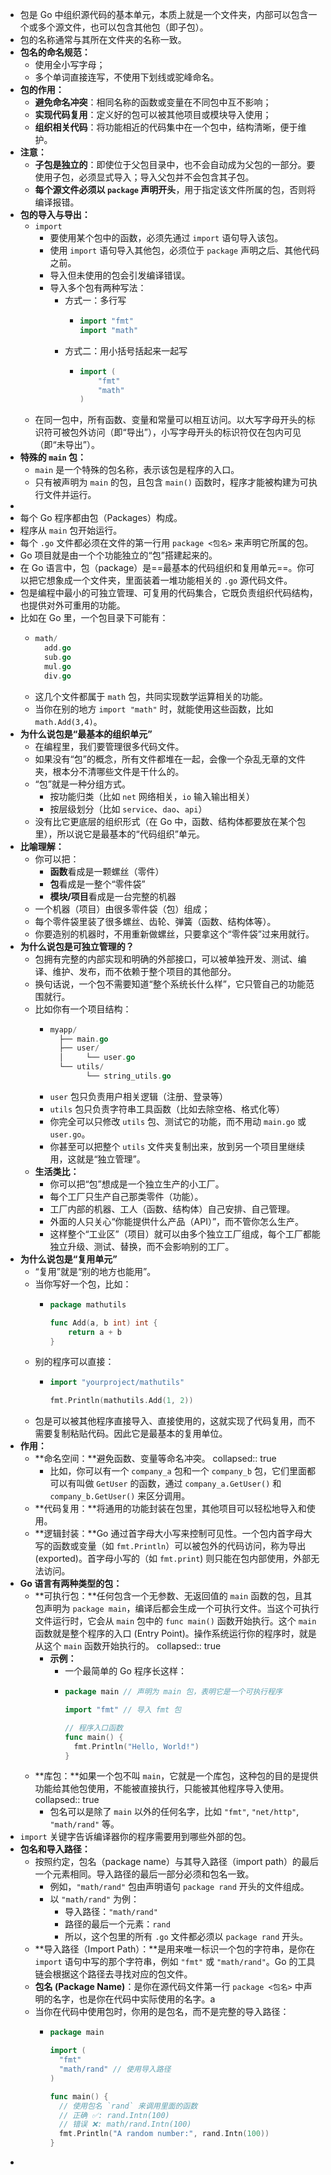 - 包是 Go 中组织源代码的基本单元，本质上就是一个文件夹，内部可以包含一个或多个源文件，也可以包含其他包（即子包）。
- 包的名称通常与其所在文件夹的名称一致。
- **包名的命名规范：**
	- 使用全小写字母；
	- 多个单词直接连写，不使用下划线或驼峰命名。
- **包的作用：**
	- **避免命名冲突**：相同名称的函数或变量在不同包中互不影响；
	- **实现代码复用**：定义好的包可以被其他项目或模块导入使用；
	- **组织相关代码**：将功能相近的代码集中在一个包中，结构清晰，便于维护。
- **注意：**
	- **子包是独立的**：即使位于父包目录中，也不会自动成为父包的一部分。要使用子包，必须显式导入；导入父包并不会包含其子包。
	- **每个源文件必须以 `package` 声明开头**，用于指定该文件所属的包，否则将编译报错。
- **包的导入与导出：**
	- `import`
		- 要使用某个包中的函数，必须先通过 `import` 语句导入该包。
		- 使用 `import` 语句导入其他包，必须位于 `package` 声明之后、其他代码之前。
		- 导入但未使用的包会引发编译错误。
		- 导入多个包有两种写法：
			- 方式一：多行写
				- ```go
				  import "fmt"
				  import "math"
				  ```
			- 方式二：用小括号括起来一起写
				- ```go
				  import (
				      "fmt"
				      "math"
				  )
				  ```
	- 在同一包中，所有函数、变量和常量可以相互访问。以大写字母开头的标识符可被包外访问（即“导出”），小写字母开头的标识符仅在包内可见（即“未导出”）。
- **特殊的  `main`  包：**
	- `main` 是一个特殊的包名称，表示该包是程序的入口。
	- 只有被声明为 `main` 的包，且包含 `main()` 函数时，程序才能被构建为可执行文件并运行。
-
- 每个 Go 程序都由包（Packages）构成。
- 程序从 `main` 包开始运行。
- 每个 `.go` 文件都必须在文件的第一行用 `package <包名>` 来声明它所属的包。
- Go 项目就是由一个个功能独立的“包”搭建起来的。
- 在 Go 语言中，包（package）是==最基本的代码组织和复用单元==。你可以把它想象成一个文件夹，里面装着一堆功能相关的 `.go` 源代码文件。
- 包是编程中最小的可独立管理、可复用的代码集合，它既负责组织代码结构，也提供对外可重用的功能。
- 比如在 Go 里，一个包目录下可能有：
	- ```go
	  math/
	    add.go
	    sub.go
	    mul.go
	    div.go
	  ```
	- 这几个文件都属于 `math` 包，共同实现数学运算相关的功能。
	- 当你在别的地方 `import "math"` 时，就能使用这些函数，比如 `math.Add(3,4)`。
- **为什么说包是“最基本的组织单元”**
	- 在编程里，我们要管理很多代码文件。
	- 如果没有“包”的概念，所有文件都堆在一起，会像一个杂乱无章的文件夹，根本分不清哪些文件是干什么的。
	- “包”就是一种分组方式。
		- 按功能归类（比如 `net` 网络相关，`io` 输入输出相关）
		- 按层级划分（比如 `service`、`dao`、`api`）
	- 没有比它更底层的组织形式（在 Go 中，函数、结构体都要放在某个包里），所以说它是最基本的“代码组织”单元。
- **比喻理解：**
	- 你可以把：
		- **函数**看成是一颗螺丝（零件）
		- **包**看成是一整个“零件袋”
		- **模块/项目**看成是一台完整的机器
	- 一个机器（项目）由很多零件袋（包）组成；
	- 每个零件袋里装了很多螺丝、齿轮、弹簧（函数、结构体等）。
	- 你要造别的机器时，不用重新做螺丝，只要拿这个“零件袋”过来用就行。
- **为什么说包是可独立管理的？**
	- 包拥有完整的内部实现和明确的外部接口，可以被单独开发、测试、编译、维护、发布，而不依赖于整个项目的其他部分。
	- 换句话说，一个包不需要知道“整个系统长什么样”，它只管自己的功能范围就行。
	- 比如你有一个项目结构：
		- ```go
		  myapp/
		    ├── main.go
		    ├── user/
		    │     └── user.go
		    └── utils/
		          └── string_utils.go
		  ```
		- `user` 包只负责用户相关逻辑（注册、登录等）
		- `utils` 包只负责字符串工具函数（比如去除空格、格式化等）
		- 你完全可以只修改 `utils` 包、测试它的功能，而不用动 `main.go` 或 `user.go`。
		- 你甚至可以把整个 `utils` 文件夹复制出来，放到另一个项目里继续用，这就是“独立管理”。
	- **生活类比：**
		- 你可以把“包”想成是一个独立生产的小工厂。
		- 每个工厂只生产自己那类零件（功能）。
		- 工厂内部的机器、工人（函数、结构体）自己安排、自己管理。
		- 外面的人只关心“你能提供什么产品（API）”，而不管你怎么生产。
		- 这样整个“工业区”（项目）就可以由多个独立工厂组成，每个工厂都能独立升级、测试、替换，而不会影响别的工厂。
- **为什么说包是“复用单元”**
	- “复用”就是“别的地方也能用”。
	- 当你写好一个包，比如：
		- ```go
		  package mathutils
		  
		  func Add(a, b int) int {
		      return a + b
		  }
		  ```
	- 别的程序可以直接：
		- ```go
		  import "yourproject/mathutils"
		  
		  fmt.Println(mathutils.Add(1, 2))
		  ```
	- 包是可以被其他程序直接导入、直接使用的，这就实现了代码复用，而不需要复制粘贴代码。因此它是最基本的复用单位。
- **作用：**
	- **命名空间：**避免函数、变量等命名冲突。
	  collapsed:: true
		- 比如，你可以有一个 `company_a` 包和一个 `company_b` 包，它们里面都可以有叫做 `GetUser` 的函数，通过 `company_a.GetUser()` 和 `company_b.GetUser()` 来区分调用。
	- **代码复用：**将通用的功能封装在包里，其他项目可以轻松地导入和使用。
	- **逻辑封装：**Go 通过首字母大小写来控制可见性。一个包内首字母大写的函数或变量（如 `fmt.Println`）可以被包外的代码访问，称为导出 (exported)。首字母小写的（如 `fmt.print`) 则只能在包内部使用，外部无法访问。
- **Go 语言有两种类型的包：**
	- **可执行包：**任何包含一个无参数、无返回值的 `main` 函数的包，且其包声明为 `package main`，编译后都会生成一个可执行文件。当这个可执行文件运行时，它会从 `main` 包中的 `func main()` 函数开始执行。这个 `main` 函数就是整个程序的入口 (Entry Point)。操作系统运行你的程序时，就是从这个 `main` 函数开始执行的。
	  collapsed:: true
		- **示例：**
			- 一个最简单的 Go 程序长这样：
			- ```go
			  package main // 声明为 main 包，表明它是一个可执行程序
			  
			  import "fmt" // 导入 fmt 包
			  
			  // 程序入口函数
			  func main() {
			  	fmt.Println("Hello, World!")
			  }
			  ```
	- **库包：**如果一个包不叫 `main`，它就是一个库包，这种包的目的是提供功能给其他包使用，不能被直接执行，只能被其他程序导入使用。
	  collapsed:: true
		- 包名可以是除了 `main` 以外的任何名字，比如 `"fmt"`, `"net/http"`, `"math/rand"` 等。
- `import` 关键字告诉编译器你的程序需要用到哪些外部的包。
- **包名和导入路径：**
	- 按照约定，包名（package name）与其导入路径（import path）的最后一个元素相同。导入路径的最后一部分必须和包名一致。
		- 例如，`"math/rand"` 包由声明语句 `package rand` 开头的文件组成。
		- 以 `"math/rand"` 为例：
			- 导入路径：`"math/rand"`
			- 路径的最后一个元素：`rand`
			- 所以，这个包里的所有 `.go` 文件都必须以 `package rand` 开头。
	- **导入路径（Import Path）：**是用来唯一标识一个包的字符串，是你在 `import` 语句中写的那个字符串，例如 `"fmt"` 或 `"math/rand"`。Go 的工具链会根据这个路径去寻找对应的包文件。
	- **包名 (Package Name)**：是你在源代码文件第一行 `package <包名>` 中声明的名字，也是你在代码中实际使用的名字。a
	- 当你在代码中使用包时，你用的是包名，而不是完整的导入路径：
		- ```go
		  package main
		  
		  import (
		  	"fmt"
		  	"math/rand" // 使用导入路径
		  )
		  
		  func main() {
		  	// 使用包名 `rand` 来调用里面的函数
		  	// 正确 ✅: rand.Intn(100)
		  	// 错误 ❌: math/rand.Intn(100)
		  	fmt.Println("A random number:", rand.Intn(100))
		  }
		  ```
-